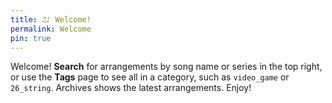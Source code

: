 ```yaml
---
title: ♫♪ Welcome!
permalink: Welcome
pin: true
---
```


Welcome! <b>Search</b> for arrangements by song name or series in the top right, or use the <b>Tags</b> page to see all in a category, such as `video_game` or `26_string`. Archives shows the latest arrangements. Enjoy!